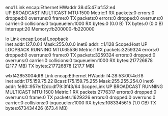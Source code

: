 eno1      Link encap:Ethernet  HWaddr 38:d5:47:af:52:e4  
          UP BROADCAST MULTICAST  MTU:1500  Metric:1
          RX packets:0 errors:0 dropped:0 overruns:0 frame:0
          TX packets:0 errors:0 dropped:0 overruns:0 carrier:0
          collisions:0 txqueuelen:1000 
          RX bytes:0 (0.0 B)  TX bytes:0 (0.0 B)
          Interrupt:20 Memory:fb200000-fb220000 

lo        Link encap:Local Loopback  
          inet addr:127.0.0.1  Mask:255.0.0.0
          inet6 addr: ::1/128 Scope:Host
          UP LOOPBACK RUNNING  MTU:65536  Metric:1
          RX packets:3259324 errors:0 dropped:0 overruns:0 frame:0
          TX packets:3259324 errors:0 dropped:0 overruns:0 carrier:0
          collisions:0 txqueuelen:1000 
          RX bytes:217726878 (217.7 MB)  TX bytes:217726878 (217.7 MB)

wlxf42853004df8 Link encap:Ethernet  HWaddr f4:28:53:00:4d:f8  
          inet addr:175.159.75.22  Bcast:175.159.75.255  Mask:255.255.254.0
          inet6 addr: fe80::957e:12dc:df79:3f43/64 Scope:Link
          UP BROADCAST RUNNING MULTICAST  MTU:1500  Metric:1
          RX packets:2776317 errors:0 dropped:0 overruns:0 frame:0
          TX packets:1629326 errors:0 dropped:0 overruns:0 carrier:0
          collisions:0 txqueuelen:1000 
          RX bytes:1083345615 (1.0 GB)  TX bytes:673434426 (673.4 MB)

